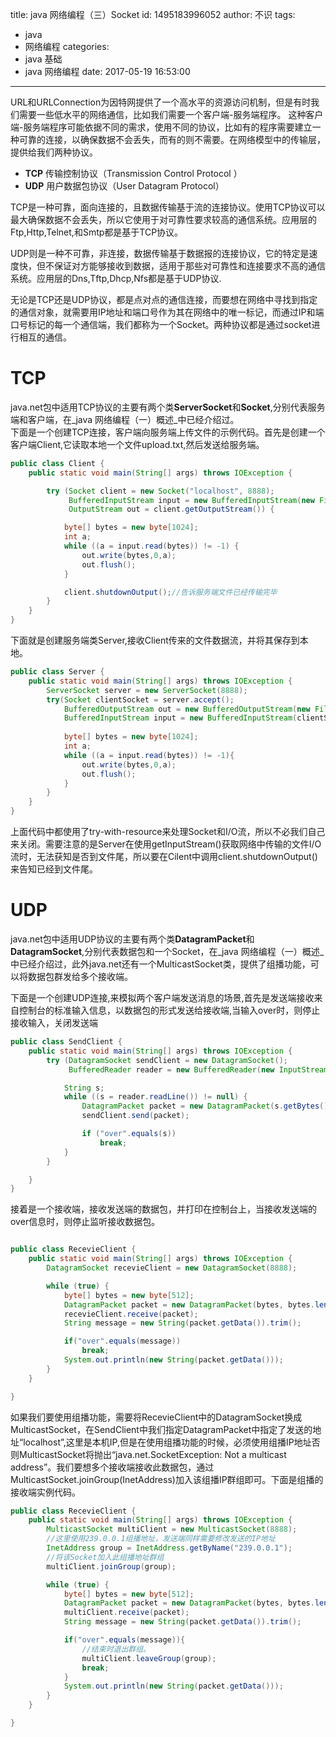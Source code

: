 title: java 网络编程（三）Socket
id: 1495183996052
author: 不识
tags:
  - java
  - 网络编程
categories:
  - java 基础
  - java 网络编程
date: 2017-05-19 16:53:00
---
URL和URLConnection为因特网提供了一个高水平的资源访问机制，但是有时我们需要一些低水平的网络通信，比如我们需要一个客户端-服务端程序。
这种客户端-服务端程序可能依据不同的需求，使用不同的协议，比如有的程序需要建立一种可靠的连接，以确保数据不会丢失，而有的则不需要。在网络模型中的传输层，提供给我们两种协议。
<!-- more -->

- **TCP** 传输控制协议（Transmission Control Protocol ）
- **UDP** 用户数据包协议（User Datagram Protocol）

TCP是一种可靠，面向连接的，且数据传输基于流的连接协议。使用TCP协议可以最大确保数据不会丢失，所以它使用于对可靠性要求较高的通信系统。应用层的Ftp,Http,Telnet,和Smtp都是基于TCP协议。

UDP则是一种不可靠，非连接，数据传输基于数据报的连接协议，它的特定是速度快，但不保证对方能够接收到数据，适用于那些对可靠性和连接要求不高的通信系统。应用层的Dns,Tftp,Dhcp,Nfs都是基于UDP协议.

无论是TCP还是UDP协议，都是点对点的通信连接，而要想在网络中寻找到指定的通信对象，就需要用IP地址和端口号作为其在网络中的唯一标记，而通过IP和端口号标记的每一个通信端，我们都称为一个Socket。两种协议都是通过socket进行相互的通信。


# TCP
java.net包中适用TCP协议的主要有两个类**ServerSocket**和**Socket**,分别代表服务端和客户端，在_java 网络编程（一）概述_中已经介绍过。   
下面是一个创建TCP连接，客户端向服务端上传文件的示例代码。首先是创建一个客户端Client,它读取本地一个文件upload.txt,然后发送给服务端。

```java
public class Client {
    public static void main(String[] args) throws IOException {

        try (Socket client = new Socket("localhost", 8888);
             BufferedInputStream input = new BufferedInputStream(new FileInputStream("C:\\upload.txt"));
             OutputStream out = client.getOutputStream()) {

            byte[] bytes = new byte[1024];
            int a;
            while ((a = input.read(bytes)) != -1) {
                out.write(bytes,0,a);
                out.flush();
            }

            client.shutdownOutput();//告诉服务端文件已经传输完毕
        }
    }
}

```

下面就是创建服务端类Server,接收Client传来的文件数据流，并将其保存到本地。

```java
public class Server {
    public static void main(String[] args) throws IOException {
        ServerSocket server = new ServerSocket(8888);
        try(Socket clientSocket = server.accept();
            BufferedOutputStream out = new BufferedOutputStream(new FileOutputStream("C:\\download.txt"));
            BufferedInputStream input = new BufferedInputStream(clientSocket.getInputStream())){
            
            byte[] bytes = new byte[1024];
            int a;
            while ((a = input.read(bytes)) != -1){
                out.write(bytes,0,a);
                out.flush();
            }
        }
    }
}

```
上面代码中都使用了try-with-resource来处理Socket和I/O流，所以不必我们自己来关闭。需要注意的是Server在使用getInputStream()获取网络中传输的文件I/O流时，无法获知是否到文件尾，所以要在Cilent中调用client.shutdownOutput()来告知已经到文件尾。

# UDP
java.net包中适用UDP协议的主要有两个类**DatagramPacket**和**DatagramSocket**,分别代表数据包和一个Socket，在_java 网络编程（一）概述_中已经介绍过，此外java.net还有一个MulticastSocket类，提供了组播功能，可以将数据包群发给多个接收端。 

下面是一个创建UDP连接,来模拟两个客户端发送消息的场景,首先是发送端接收来自控制台的标准输入信息，以数据包的形式发送给接收端,当输入over时，则停止接收输入，关闭发送端
```java
public class SendClient {
    public static void main(String[] args) throws IOException {
        try (DatagramSocket sendClient = new DatagramSocket();
             BufferedReader reader = new BufferedReader(new InputStreamReader(System.in))) {

            String s;
            while ((s = reader.readLine()) != null) {
                DatagramPacket packet = new DatagramPacket(s.getBytes(), s.getBytes().length, InetAddress.getByName("localhost"), 8888);
                sendClient.send(packet);

                if ("over".equals(s))
                    break;
            }
        }

    }
}

```
接着是一个接收端，接收发送端的数据包，并打印在控制台上，当接收发送端的over信息时，则停止监听接收数据包。

```java

public class RecevieClient {
    public static void main(String[] args) throws IOException {
        DatagramSocket recevieClient = new DatagramSocket(8888);

        while (true) {
            byte[] bytes = new byte[512];
            DatagramPacket packet = new DatagramPacket(bytes, bytes.length);
            recevieClient.receive(packet);
            String message = new String(packet.getData()).trim();

            if("over".equals(message))
                break;
            System.out.println(new String(packet.getData()));
        }
    }

}

```

如果我们要使用组播功能，需要将RecevieClient中的DatagramSocket换成MulticastSocket，在SendClient中我们指定DatagramPacket中指定了发送的地址“localhost”,这里是本机IP,但是在使用组播功能的时候，必须使用组播IP地址否则MulticastSocket将抛出“java.net.SocketException: Not a multicast address”。我们要想多个接收端接收此数据包，通过MulticastSocket.joinGroup(InetAddress)加入该组播IP群组即可。下面是组播的接收端实例代码。
```java
public class RecevieClient {
    public static void main(String[] args) throws IOException {
        MulticastSocket multiClient = new MulticastSocket(8888);
        //这里使用239.0.0.1组播地址，发送端同样需要修改发送的IP地址
        InetAddress group = InetAddress.getByName("239.0.0.1");
        //将该Socket加入此组播地址群组
        multiClient.joinGroup(group);

        while (true) {
            byte[] bytes = new byte[512];
            DatagramPacket packet = new DatagramPacket(bytes, bytes.length);
            multiClient.receive(packet);
            String message = new String(packet.getData()).trim();

            if("over".equals(message)){
                //结束时退出群组。
                multiClient.leaveGroup(group);
                break;
            }
            System.out.println(new String(packet.getData()));
        }
    }

}

```